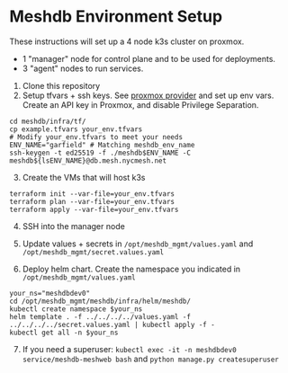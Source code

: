 # Meshdb Environment Setup

These instructions will set up a 4 node k3s cluster on proxmox.
- 1 "manager" node for control plane and to be used for deployments.
- 3 "agent" nodes to run services.

1. Clone this repository
2. Setup tfvars + ssh keys. See [proxmox provider](https://registry.terraform.io/providers/Telmate/proxmox/latest/docs) and set up env vars. Create an API key in Proxmox, and disable Privilege Separation.
```
cd meshdb/infra/tf/
cp example.tfvars your_env.tfvars
# Modify your_env.tfvars to meet your needs
ENV_NAME="garfield" # Matching meshdb_env_name
ssh-keygen -t ed25519 -f ./meshdb$ENV_NAME -C meshdb${lsENV_NAME}@db.mesh.nycmesh.net
```
3. Create the VMs that will host k3s
```
terraform init --var-file=your_env.tfvars
terraform plan --var-file=your_env.tfvars
terraform apply --var-file=your_env.tfvars
```
4. SSH into the manager node
5. Update values + secrets in `/opt/meshdb_mgmt/values.yaml` and `/opt/meshdb_mgmt/secret.values.yaml`

6. Deploy helm chart. Create the namespace you indicated in `/opt/meshdb_mgmt/values.yaml`

```
your_ns="meshdbdev0"
cd /opt/meshdb_mgmt/meshdb/infra/helm/meshdb/
kubectl create namespace $your_ns
helm template . -f ../../../../values.yaml -f ../../../../secret.values.yaml | kubectl apply -f -
kubectl get all -n $your_ns
```

7. If you need a superuser: `kubectl exec -it -n meshdbdev0 service/meshdb-meshweb bash` and `python manage.py createsuperuser`
